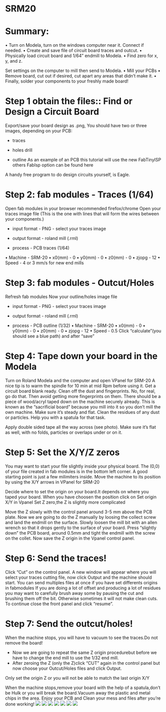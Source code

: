 # SRM20
# Summary:
•	Turn on Modela, turn on the windows computer near it. Connect if needed.
•	Create and save file of circuit board traces and outcut.
•	Physically load circuit board and 1/64” endmill to Modela.
•	Find zero for x, y, and z. 

Set settings on the computer to mill then send to Modela.
•	Mill your PCBs
•	Remove board, cut out if desired, cut apart any areas that didn’t make it.
•	Finally, solder your components to your freshly made board!
# Step 1 obtain the files:: Find or Design a Circuit Board
Export/save your board design as .png, You should have two or three images, depending on your PCB: 

* traces 

* holes drill 

* outline
As an example of an PCB this tutorial will use the new FabTinyISP others FabIsp option can be found here 

A handy free program to do design circuits yourself, is Eagle.
# Step 2: fab modules - Traces (1/64)
Open fab modules in your browser recommended firefox/chrome 
Open your traces image file (This is the one with lines that will form the wires between your components.) 

* input format - PNG - select your traces image 

* output format - roland mill (.rml) 

* process - PCB traces (1/64)

•	Machine - SRM-20
•	x0(mm) - 0
•	y0(mm) - 0
•	z0(mm) - 0
•	zjopg - 12
•	Speed - 4 or 3 mm/s for new end mills
# Step 3: fab modules - Outcut/Holes
Refresh fab modules
Now your outline/holes image file 

* input format - PNG - select your traces image 

* output format - roland mill (.rml) 

* process - PCB outline (1/32)
•	Machine - SRM-20
•	x0(mm) - 0
•	y0(mm) - 0
•	z0(mm) - 0
•	zjopg - 12
•	Speed - 0.5
Click “calculate”(you should see a blue path) and after “save”
# Step 4: Tape down your board in the Modela
Turn on Roland Modela and the computer and open VPanel for SRM-20 
A nice tip is to warm the spindle for 10 min at mid Rpm before using it.
Get a circuit board blank ready. Clean off the dust and fingerprints. No, for real, go do that. Then avoid getting more fingerprints on them.
There should be a piece of wood/acryl taped down on the machine securely already. 
This is known as the “sacrificial board” because you mill into it so you don’t mill the own machine. 
Make sure it’s steady and flat. 
Clean the residues of any dust or particles. Help you with a spatula for that task.

Apply double sided tape all the way across (see photo). 
Make sure it’s flat as well, with no folds, particles or overlaps under or on it.
# Step 5: Set the X/Y/Z zeros
You may want to start your file slightly inside your physical board. The (0,0) of your file created in fab modules is in the bottom left corner.
A good starting point is just a few milimiters inside. Move the machine to its position by using the X/Y arrows in VPanel for SRM-20

Decide where to set the origin on your board.It depends on where you taped your board. When you have choosen the position click on Set origin X/Y in Vpanel
Set Z zero,the Z is slightly more complicated

Move the Z slowly with the control panel around 3-5 mm above the PCB plate. 
Now we are going to do the Z manually by loosing the collect screw and land the endmill on the surface.
Slowly loosen the mill bit with an allen wrench so that it 
drops gently to the surface of your board.
Press “slightly down” the PCB board, around 0.5mm and tight the endmill with the screw on the collet.
Now save the Z origin in the Vpanel control panel.
# Step 6: Send the traces!
Click “Cut” on the control panel. 
A new window will appear where you will select your traces cutting file, now click Output and the machine should start. 
You can send multiples files at once if you have set differents origins in fabmodules
If you are doing a lot of offset and producing a lot of residues you may want to carefully brush away some by pausing the cut and brushing them off the bit. Otherwise sometimes it will not make clean cuts. To continue close the front panel and click “resume”.
# Step 7: Send the outcut/holes!
When the machine stops, you will have to vacuum to see the traces.Do not remove the board! 
* Now we are going to repeat the same Z origin procedurebut before we have to change the end mill to use the 1/32 end mill. 
* After zeroing the Z (only the Z)click “CUT” again in the control panel but now choose your Outcut/Holes files and click Output.

Only set the origin Z or you will not be able to match the last origin X/Y

When the machine stops,remove your board with the help of a spatula,don’t be Hulk or you will break the board.Vacuum away the plastic and metal chips in the area. 
Enjoy your PCB and Clean your mess and files after you’re done working!
![](img/7.jpg)
![](img/8.jpg)
![](img/9.jpg)
![](img/10.jpg)
![](img/11.jpg)
![](img/12.jpg)
![](img/13.jpg)
